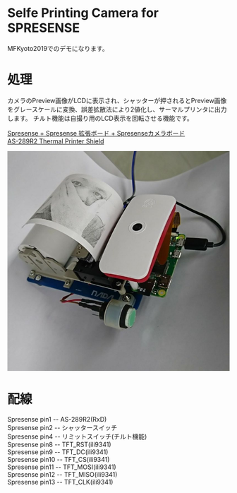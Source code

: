 # Selfe Printing Camera for SPRESENSE

MFKyoto2019でのデモになります。

# 処理
カメラのPreview画像がLCDに表示され、シャッターが押されるとPreview画像をグレースケールに変換、誤差拡散法により2値化し、サーマルプリンタに出力します。
チルト機能は自撮り用のLCD表示を回転させる機能です。

[Spresense + Spresense 拡張ボード + Spresenseカメラボード](https://developer.sony.com/ja/develop/spresense/)  
[AS-289R2 Thermal Printer Shield](http://www.nada.co.jp/as289r2/)  

![Selfe Printing Camera for SPRESENSE](https://github.com/NADA-ELECTRONICS/DitherCamera/blob/master/photo.jpg)

# 配線
Spresense pin1 -- AS-289R2(RxD)  
Spresense pin2 -- シャッタースイッチ  
Spresense pin4 -- リミットスイッチ(チルト機能)  
Spresense pin8 -- TFT_RST(ili9341)  
Spresense pin9 -- TFT_DC(ili9341)  
Spresense pin10 -- TFT_CS(ili9341)  
Spresense pin11 -- TFT_MOSI(ili9341)  
Spresense pin12 -- TFT_MISO(ili9341)  
Spresense pin13 -- TFT_CLK(ili9341)  

